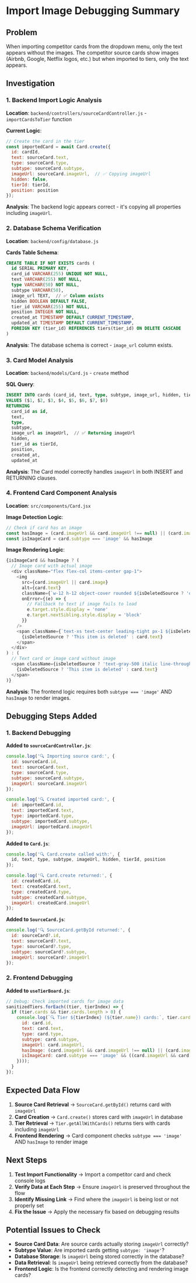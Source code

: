 # Import Image Debugging Summary

## Problem
When importing competitor cards from the dropdown menu, only the text appears without the images. The competitor source cards show images (Airbnb, Google, Netflix logos, etc.) but when imported to tiers, only the text appears.

## Investigation

### 1. Backend Import Logic Analysis
**Location**: `backend/controllers/sourceCardController.js` - `importCardsToTier` function

**Current Logic**:
```javascript
// Create the card in the tier
const importedCard = await Card.create({
  id: cardId,
  text: sourceCard.text,
  type: sourceCard.type,
  subtype: sourceCard.subtype,
  imageUrl: sourceCard.imageUrl,  // ✅ Copying imageUrl
  hidden: false,
  tierId: tierId,
  position: position
});
```

**Analysis**: The backend logic appears correct - it's copying all properties including `imageUrl`.

### 2. Database Schema Verification
**Location**: `backend/config/database.js`

**Cards Table Schema**:
```sql
CREATE TABLE IF NOT EXISTS cards (
  id SERIAL PRIMARY KEY,
  card_id VARCHAR(255) UNIQUE NOT NULL,
  text VARCHAR(255) NOT NULL,
  type VARCHAR(50) NOT NULL,
  subtype VARCHAR(50),
  image_url TEXT,  // ✅ Column exists
  hidden BOOLEAN DEFAULT FALSE,
  tier_id VARCHAR(255) NOT NULL,
  position INTEGER NOT NULL,
  created_at TIMESTAMP DEFAULT CURRENT_TIMESTAMP,
  updated_at TIMESTAMP DEFAULT CURRENT_TIMESTAMP,
  FOREIGN KEY (tier_id) REFERENCES tiers(tier_id) ON DELETE CASCADE
)
```

**Analysis**: The database schema is correct - `image_url` column exists.

### 3. Card Model Analysis
**Location**: `backend/models/Card.js` - `create` method

**SQL Query**:
```sql
INSERT INTO cards (card_id, text, type, subtype, image_url, hidden, tier_id, position)
VALUES ($1, $2, $3, $4, $5, $6, $7, $8)
RETURNING 
  card_id as id,
  text,
  type,
  subtype,
  image_url as imageUrl,  // ✅ Returning imageUrl
  hidden,
  tier_id as tierId,
  position,
  created_at,
  updated_at
```

**Analysis**: The Card model correctly handles `imageUrl` in both INSERT and RETURNING clauses.

### 4. Frontend Card Component Analysis
**Location**: `src/components/Card.jsx`

**Image Detection Logic**:
```javascript
// Check if card has an image
const hasImage = (card.imageUrl && card.imageUrl !== null) || (card.image && card.image !== null)
const isImageCard = card.subtype === 'image' && hasImage
```

**Image Rendering Logic**:
```javascript
{isImageCard && hasImage ? (
  // Image card with actual image
  <div className="flex flex-col items-center gap-1">
    <img 
      src={card.imageUrl || card.image} 
      alt={card.text}
      className={`w-12 h-12 object-cover rounded ${isDeletedSource ? 'opacity-50' : ''}`}
      onError={(e) => {
        // Fallback to text if image fails to load
        e.target.style.display = 'none'
        e.target.nextSibling.style.display = 'block'
      }}
    />
    <span className={`text-xs text-center leading-tight px-1 ${isDeletedSource ? 'text-gray-500 italic' : ''}`}>
      {isDeletedSource ? 'This item is deleted' : card.text}
    </span>
  </div>
) : (
  // Text card or image card without image
  <span className={isDeletedSource ? 'text-gray-500 italic line-through' : ''}>
    {isDeletedSource ? 'This item is deleted' : card.text}
  </span>
)}
```

**Analysis**: The frontend logic requires both `subtype === 'image'` AND `hasImage` to render images.

## Debugging Steps Added

### 1. Backend Debugging
**Added to `sourceCardController.js`**:
```javascript
console.log('🔍 Importing source card:', {
  id: sourceCard.id,
  text: sourceCard.text,
  type: sourceCard.type,
  subtype: sourceCard.subtype,
  imageUrl: sourceCard.imageUrl
});

console.log('🔍 Created imported card:', {
  id: importedCard.id,
  text: importedCard.text,
  type: importedCard.type,
  subtype: importedCard.subtype,
  imageUrl: importedCard.imageUrl
});
```

**Added to `Card.js`**:
```javascript
console.log('🔍 Card.create called with:', {
  id, text, type, subtype, imageUrl, hidden, tierId, position
});

console.log('🔍 Card.create returned:', {
  id: createdCard.id,
  text: createdCard.text,
  type: createdCard.type,
  subtype: createdCard.subtype,
  imageUrl: createdCard.imageUrl
});
```

**Added to `SourceCard.js`**:
```javascript
console.log('🔍 SourceCard.getById returned:', {
  id: sourceCard?.id,
  text: sourceCard?.text,
  type: sourceCard?.type,
  subtype: sourceCard?.subtype,
  imageUrl: sourceCard?.imageUrl
});
```

### 2. Frontend Debugging
**Added to `useTierBoard.js`**:
```javascript
// Debug: Check imported cards for image data
sanitizedTiers.forEach((tier, tierIndex) => {
  if (tier.cards && tier.cards.length > 0) {
    console.log(`🔍 Tier ${tierIndex} (${tier.name}) cards:`, tier.cards.map(card => ({
      id: card.id,
      text: card.text,
      type: card.type,
      subtype: card.subtype,
      imageUrl: card.imageUrl,
      hasImage: (card.imageUrl && card.imageUrl !== null) || (card.image && card.image !== null),
      isImageCard: card.subtype === 'image' && ((card.imageUrl && card.imageUrl !== null) || (card.image && card.image !== null))
    })));
  }
});
```

## Expected Data Flow
1. **Source Card Retrieval** → `SourceCard.getById()` returns card with `imageUrl`
2. **Card Creation** → `Card.create()` stores card with `imageUrl` in database
3. **Tier Retrieval** → `Tier.getAllWithCards()` returns tiers with cards including `imageUrl`
4. **Frontend Rendering** → Card component checks `subtype === 'image'` AND `hasImage` to render image

## Next Steps
1. **Test Import Functionality** → Import a competitor card and check console logs
2. **Verify Data at Each Step** → Ensure `imageUrl` is preserved throughout the flow
3. **Identify Missing Link** → Find where the `imageUrl` is being lost or not properly set
4. **Fix the Issue** → Apply the necessary fix based on debugging results

## Potential Issues to Check
- **Source Card Data**: Are source cards actually storing `imageUrl` correctly?
- **Subtype Value**: Are imported cards getting `subtype: 'image'`?
- **Database Storage**: Is `imageUrl` being stored correctly in the database?
- **Data Retrieval**: Is `imageUrl` being retrieved correctly from the database?
- **Frontend Logic**: Is the frontend correctly detecting and rendering image cards? 